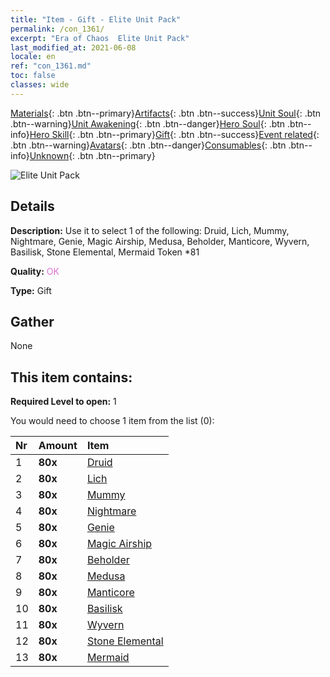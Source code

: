 ```yaml
---
title: "Item - Gift - Elite Unit Pack"
permalink: /con_1361/
excerpt: "Era of Chaos  Elite Unit Pack"
last_modified_at: 2021-06-08
locale: en
ref: "con_1361.md"
toc: false
classes: wide
---
```

 [Materials](/Items/){: .btn .btn--primary}[Artifacts](/Items/Artifacts/){: .btn .btn--success}[Unit Soul](/Items/UnitSoul/){: .btn .btn--warning}[Unit Awakening](/Items/UnitAwakening/){: .btn .btn--danger}[Hero Soul](/Items/HeroSoul/){: .btn .btn--info}[Hero Skill](/Items/HeroSkill/){: .btn .btn--primary}[Gift](/Items/Gift/){: .btn .btn--success}[Event related](/Items/Events/){: .btn .btn--warning}[Avatars](/Items/Avatars/){: .btn .btn--danger}[Consumables](/Items/Consumables/){: .btn .btn--info}[Unknown](/Items/Unknown/){: .btn .btn--primary}

 ![Elite Unit Pack](/images/t/i_907054.png)

## Details
 **Description:** Use it to select 1 of the following: Druid, Lich, Mummy, Nightmare, Genie, Magic Airship, Medusa, Beholder, Manticore, Wyvern, Basilisk, Stone Elemental, Mermaid Token *81

 **Quality:** <span style="color: #DA70D6">OK</span>

 **Type:** Gift

## Gather

  None

## This item contains:

 **Required Level to open:** 1

 You would need to choose 1 item from the list (0):

  | Nr | Amount |     Item    |
  |:---|:-------|:------------|
  | 1 |  **80x** | [Druid](/Items/unt_206/) |  | 
  | 2 |  **80x** | [Lich](/Items/unt_212/) |  | 
  | 3 |  **80x** | [Mummy](/Items/unt_215/) |  | 
  | 4 |  **80x** | [Nightmare](/Items/unt_233/) |  | 
  | 5 |  **80x** | [Genie](/Items/unt_239/) |  | 
  | 6 |  **80x** | [Magic Airship](/Items/unt_242/) |  | 
  | 7 |  **80x** | [Beholder](/Items/unt_246/) |  | 
  | 8 |  **80x** | [Medusa](/Items/unt_247/) |  | 
  | 9 |  **80x** | [Manticore](/Items/unt_249/) |  | 
  | 10 |  **80x** | [Basilisk](/Items/unt_256/) |  | 
  | 11 |  **80x** | [Wyvern](/Items/unt_258/) |  | 
  | 12 |  **80x** | [Stone Elemental](/Items/unt_266/) |  | 
  | 13 |  **80x** | [Mermaid](/Items/unt_277/) |  | 
